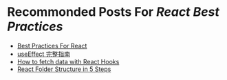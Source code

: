 # Recommonded Posts For *React Best Practices*

- [Best Practices For React](https://www.freecodecamp.org/news/best-practices-for-react/)
- [useEffect 完整指南](https://overreacted.io/zh-hans/a-complete-guide-to-useeffect/)
- [How to fetch data with React Hooks](https://www.robinwieruch.de/react-hooks-fetch-data/)
- [React Folder Structure in 5 Steps](https://www.robinwieruch.de/react-folder-structure/)
